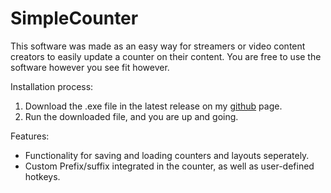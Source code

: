# SimpleCounter

This software was made as an easy way for streamers or video content creators to easily update a counter on their content.
You are free to use the software however you see fit however.


Installation process:
1. Download the .exe file in the latest release on my [github](https://github.com/Datskalf/SimpleCounter/releases) page.
2. Run the downloaded file, and you are up and going.


Features:
* Functionality for saving and loading counters and layouts seperately.
* Custom Prefix/suffix integrated in the counter, as well as user-defined hotkeys.
